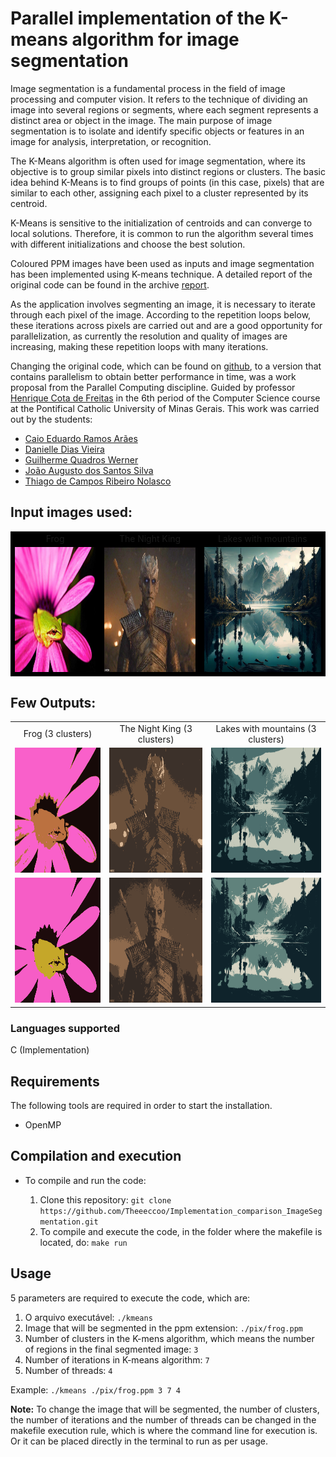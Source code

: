# Parallel implementation of the K-means algorithm for image segmentation

Image segmentation is a fundamental process in the field of image processing and computer vision. It refers to the technique of dividing an image into several regions or segments, where each segment represents a distinct area or object in the image. The main purpose of image segmentation is to isolate and identify specific objects or features in an image for analysis, interpretation, or recognition.

The K-Means algorithm is often used for image segmentation, where its objective is to group similar pixels into distinct regions or clusters. The basic idea behind K-Means is to find groups of points (in this case, pixels) that are similar to each other, assigning each pixel to a cluster represented by its centroid.

K-Means is sensitive to the initialization of centroids and can converge to local solutions. Therefore, it is common to run the algorithm several times with different initializations and choose the best solution.

Coloured PPM images have been used as inputs and image segmentation has been implemented using K-means technique. A detailed report of the original code can be found in the archive [report](https://github.com/archity/segmentation-kmeans-c/blob/main/report.pdf).

As the application involves segmenting an image, it is necessary to iterate through each pixel of the image. According to the repetition loops below, these iterations across pixels are carried out and are a good opportunity for parallelization, as currently the resolution and quality of images are increasing, making these repetition loops with many iterations.

Changing the original code, which can be found on [github](https://github.com/archity/segmentation-kmeans-c), to a version that contains parallelism to obtain better performance in time, was a work proposal from the Parallel Computing discipline. Guided by professor [Henrique Cota de Freitas](https://github.com/hcfreitas) in the 6th period of the Computer Science course at the Pontifical Catholic University of Minas Gerais. This work was carried out by the students:

- [Caio Eduardo Ramos Arães](https://github.com/Shadod123)
- [Danielle Dias Vieira](https://github.com/DanielleDVieira)
- [Guilherme Quadros Werner](https://github.com/GuilhermeWerner)
- [João Augusto dos Santos Silva](https://github.com/joaoaugustoss)
- [Thiago de Campos Ribeiro Nolasco](https://github.com/Theeeccoo)


## Input images used:

<table style="background-color:black;">
  <tr>
    <center>
      <td align="center">Frog</td>
      <td align="center">The Night King</td>
      <td align="center">Lakes with mountains</td>
    </center>
  </tr>
  <tr>
    <td><img src="https://github.com/Theeeccoo/Implementation_comparison_ImageSegmentation/blob/ompKmeans/pix/frog.png" height=200></td>
    <td><img src="https://github.com/Theeeccoo/Implementation_comparison_ImageSegmentation/blob/ompKmeans/pix/tnk.png" height=200></td>
     <td><img src="https://github.com/Theeeccoo/Implementation_comparison_ImageSegmentation/blob/ompKmeans/pix/uma-pintura-de-um-lago-de-montanha-com-uma-montanha-ao-fundo.jpg" height=200></td>
  </tr>
</table>


## Few Outputs:

<table>
  <tr>
    <center>
      <td align="center">Frog (3 clusters)</td>
      <td align="center">The Night King (3 clusters)</td>
      <td align="center">Lakes with mountains (3 clusters)</td>
    </center>
  </tr>
  <tr>
    <td><img src="https://github.com/archity/segmentation-kmeans-c/blob/main/pix/frog-k3-i11.png" height=200></td>
    <td><img src="https://github.com/archity/segmentation-kmeans-c/blob/main/pix/tnk-k3-i12-rand_INIT-v1.png" height=200></td>
    <td><img src="https://github.com/Theeeccoo/Implementation_comparison_ImageSegmentation/blob/ompKmeans/pix/mountains.jpg" height=200></td>
  </tr>
  <tr>
    <td><img src="https://github.com/archity/segmentation-kmeans-c/blob/main/pix/frog-k3-i7-rand_INIT-v1.png" height=200></td>
    <td><img src="https://github.com/archity/segmentation-kmeans-c/blob/main/pix/tnk-k3-i12-rand_INIT-v2.png" height=200></td>
    <td><img src="https://github.com/Theeeccoo/Implementation_comparison_ImageSegmentation/blob/ompKmeans/pix/mountains2.png" height=200></td>
  </tr>
</table>

### Languages supported

C (Implementation)

## Requirements

The following tools are required in order to start the installation.
- OpenMP
        
## Compilation and execution

- To compile and run the code:

  1. Clone this repository: `git clone https://github.com/Theeeccoo/Implementation_comparison_ImageSegmentation.git`
  2. To compile and execute the code, in the folder where the makefile is located, do: `make run`

## Usage
5 parameters are required to execute the code, which are:

  1. O arquivo executável: `./kmeans`
  2. Image that will be segmented in the ppm extension: `./pix/frog.ppm`
  3. Number of clusters in the K-mens algorithm, which means the number of regions in the final segmented image: `3`
  4. Number of iterations in K-means algorithm: `7`
  5. Number of threads: `4`
     
Example: `./kmeans ./pix/frog.ppm 3 7 4`

**Note:** To change the image that will be segmented, the number of clusters, the number of iterations and the number of threads can be changed in the makefile execution rule, which is where the command line for execution is. Or it can be placed directly in the terminal to run as per usage.

